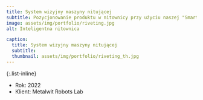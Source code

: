 ```yaml
---
title: System wizyjny maszyny nitującej
subtitle: Pozycjonowanie produktu w nitownicy przy użyciu naszej "Smart" kamery. Bardzo wysoka precyzja (0.01 mm). Dodatkowa ocena jakości oraz bardzo szybka odpowiedź. Kamera z procesorem STM-32 oprogramowana w MicroPython. Komunikacja "Socket Messaging" z robotem Fanuc. Kamera posiada równieź złącze do sterowania doświetlaczami. Wszystko opakowane w schludną obudowę wykonaną z aluminium w technologii CNC.
image: assets/img/portfolio/riveting.jpg
alt: Inteligentna nitownica

caption:
  title: System wizyjny maszyny nitującej
  subtitle: 
  thumbnail: assets/img/portfolio/riveting_th.jpg
---
```

{:.list-inline}
- Rok: 2022
- Klient: Metalwit Robots Lab

